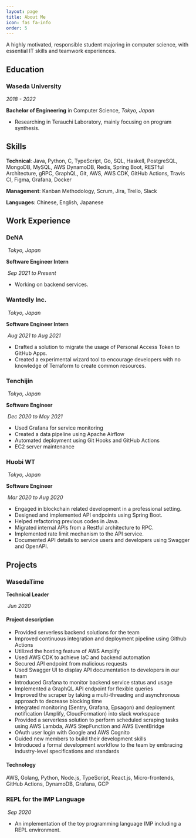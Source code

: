 ```yaml
---
layout: page
title: About Me
icon: fas fa-info
order: 5
---
```


A highly motivated, responsible student majoring in computer science, with essential IT skills and teamwork experiences.

## Education

### Waseda University

_2018 - 2022_

**Bachelor of Engineering** in Computer Science,  _Tokyo, Japan_

- Researching in Terauchi Laboratory, mainly focusing on program synthesis.

## Skills

**Technical**: Java, Python, C, TypeScript, Go, SQL, Haskell, PostgreSQL, MongoDB, MySQL, AWS DynamoDB, Redis, Spring Boot, RESTful Architecture, gRPC, GraphQL, Git, AWS, AWS CDK, GitHub Actions, Travis CI, Figma, Grafana, Docker

**Management**: Kanban Methodology, Scrum, Jira, Trello, Slack

**Languages**: Chinese, English, Japanese

## Work Experience

### DeNA

​    _Tokyo, Japan_

**Software Engineer Intern**

​    _Sep 2021 to Present_

- Working on backend services.

### Wantedly Inc.

​    _Tokyo, Japan_

**Software Engineer Intern**

​    _Aug 2021 to Aug 2021_

- Drafted a solution to migrate the usage of Personal Access Token to GitHub Apps.
- Created a experimental wizard tool to encourage developers with no knowledge of Terraform to create common resources.

### Tenchijin

​    _Tokyo, Japan_

**Software Engineer**

​    _Dec 2020 to May 2021_

- Used Grafana for service monitoring
- Created a data pipeline using Apache Airflow
- Automated deployment using Git Hooks and GitHub Actions
- EC2 server maintenance

### Huobi WT

​    _Tokyo, Japan_

**Software Engineer**

​    _Mar 2020 to Aug 2020_

- Engaged in blockchain related development in a professional setting.
- Designed and implemented API endpoints using Spring Boot.
- Helped refactoring previous codes in Java.
- Migrated internal APIs from a Restful architecture to RPC.
- Implemented rate limit mechanism to the API service.
- Documented API details to service users and developers using Swagger and OpenAPI.

## Projects

### WasedaTime

**Technical Leader**

​    _Jun 2020_

#### Project description

- Provided serverless backend solutions for the team
- Improved continuous integration and deployment pipeline using Github Actions
- Utilized the hosting feature of AWS Amplify
- Used AWS CDK to achieve IaC and backend automation
- Secured API endpoint from malicious requests
- Used Swagger UI to display API documentation to developers in our team
- Introduced Grafana to monitor backend service status and usage
- Implemented a GraphQL API endpoint for flexible queries
- Improved the scraper by taking a multi-threading and asynchronous approach to decrease blocking time
- Integrated monitoring (Sentry, Grafana, Epsagon) and deployment notification (Amplify, CloudFormation) into slack workspace
- Provided a serverless solution to perform scheduled scraping tasks using AWS Lambda, AWS StepFunction and AWS EventBridge
- OAuth user login with Google and AWS Cognito
- Guided new members to build their development skills
- Introduced a formal development workflow to the team by embracing industry-level specifications and standards

#### Technology

AWS, Golang, Python, Node.js, TypeScript, React.js, Micro-frontends, GitHub Actions, DynamoDB, Grafana, GCP

### REPL for the IMP Language

​    _Sep 2020_

- An implementation of the toy programming language IMP including a REPL environment.

